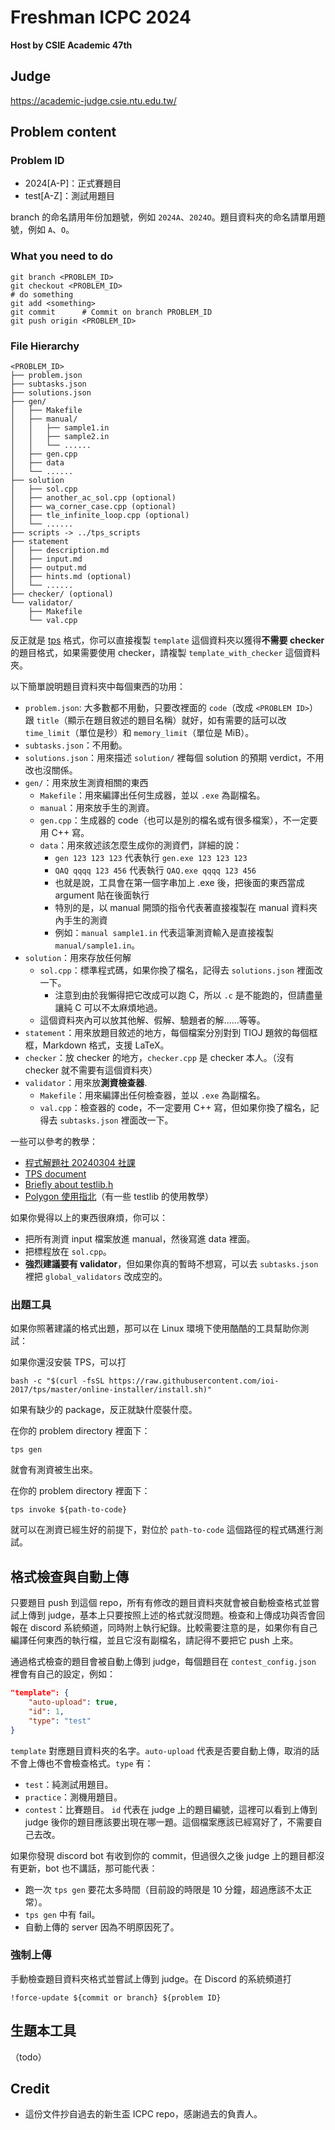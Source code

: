 # Freshman ICPC 2024

**Host by CSIE Academic 47th**

## Judge

https://academic-judge.csie.ntu.edu.tw/

## Problem content

### Problem ID

- 2024[A-P]：正式賽題目
- test[A-Z]：測試用題目

branch 的命名請用年份加題號，例如 `2024A`、`2024O`。題目資料夾的命名請單用題號，例如 `A`、`O`。

### What you need to do

```
git branch <PROBLEM_ID>
git checkout <PROBLEM_ID>
# do something
git add <something>
git commit 		# Commit on branch PROBLEM_ID
git push origin <PROBLEM_ID>
```

### File Hierarchy

```
<PROBLEM_ID>
├── problem.json
├── subtasks.json
├── solutions.json
├── gen/
│   ├── Makefile
│   ├── manual/
│   │   ├── sample1.in
│   │   ├── sample2.in
│   │   └── ......
│   ├── gen.cpp
│   ├── data
│   └── ......
├── solution
│   ├── sol.cpp
│   ├── another_ac_sol.cpp (optional)
│   ├── wa_corner_case.cpp (optional)
│   ├── tle_infinite_loop.cpp (optional)
│   └── ......
├── scripts -> ../tps_scripts
├── statement
│   ├── description.md
│   ├── input.md
│   ├── output.md
│   ├── hints.md (optional)
│   └── ......
├── checker/ (optional)
└── validator/
    ├── Makefile
    └── val.cpp
```

反正就是 [tps](https://github.com/ioi-2017/tps) 格式，你可以直接複製 `template` 這個資料夾以獲得**不需要 checker**的題目格式，如果需要使用 checker，請複製 `template_with_checker` 這個資料夾。

以下簡單說明題目資料夾中每個東西的功用：
- `problem.json`: 大多數都不用動，只要改裡面的 `code`（改成 `<PROBLEM ID>`）跟 `title`（顯示在題目敘述的題目名稱）就好，如有需要的話可以改 `time_limit`（單位是秒）和 `memory_limit`（單位是 MiB）。
- `subtasks.json`：不用動。
- `solutions.json`：用來描述 `solution/` 裡每個 solution 的預期 verdict，不用改也沒關係。
- `gen/`：用來放生測資相關的東西
  - `Makefile`：用來編譯出任何生成器，並以 `.exe` 為副檔名。
  - `manual`：用來放手生的測資。
  - `gen.cpp`：生成器的 code（也可以是別的檔名或有很多檔案），不一定要用 C++ 寫。
  - `data`：用來敘述該怎麼生成你的測資們，詳細的說：
    - `gen 123 123 123` 代表執行 `gen.exe 123 123 123`
    - `QAQ qqqq 123 456` 代表執行 `QAQ.exe qqqq 123 456`
    - 也就是說，工具會在第一個字串加上 .exe 後，把後面的東西當成 argument 貼在後面執行
    - 特別的是，以 manual 開頭的指令代表著直接複製在 manual 資料夾內手生的測資
    - 例如：`manual sample1.in` 代表這筆測資輸入是直接複製 `manual/sample1.in`。
- `solution`：用來存放任何解
  - `sol.cpp`：標準程式碼，如果你換了檔名，記得去 `solutions.json` 裡面改一下。
    - 注意到由於我懶得把它改成可以跑 C，所以 `.c` 是不能跑的，但請盡量讓純 C 可以不太麻煩地過。
  - 這個資料夾內可以放其他解、假解、驗題者的解……等等。
- `statement`：用來放題目敘述的地方，每個檔案分別對到 TIOJ 題敘的每個框框，Markdown 格式，支援 LaTeX。
- `checker`：放 checker 的地方，`checker.cpp` 是 checker 本人。（沒有 checker 就不需要有這個資料夾）
- `validator`：用來放**測資檢查器**.
  - `Makefile`：用來編譯出任何檢查器，並以 `.exe` 為副檔名。
  - `val.cpp`：檢查器的 code，不一定要用 C++ 寫，但如果你換了檔名，記得去 `subtasks.json` 裡面改一下。

一些可以參考的教學：
- [程式解題社 20240304 社課](https://hackmd.io/@wiwiho/20240304)
- [TPS document](https://github.com/ioi-2017/tps/tree/master/docs)
- [Briefly about testlib.h](https://codeforces.com/testlib)
- [Polygon 使用指北](https://hackmd.io/@omeletwithoutegg/HJtQcQ0vB)（有一些 testlib 的使用教學）

如果你覺得以上的東西很麻煩，你可以：
- 把所有測資 input 檔案放進 manual，然後寫進 data 裡面。
- 把標程放在 `sol.cpp`。
- **強烈建議要有 validator**，但如果你真的暫時不想寫，可以去 `subtasks.json` 裡把 `global_validators` 改成空的。

### 出題工具

如果你照著建議的格式出題，那可以在 Linux 環境下使用酷酷的工具幫助你測試：

如果你還沒安裝 TPS，可以打
```
bash -c "$(curl -fsSL https://raw.githubusercontent.com/ioi-2017/tps/master/online-installer/install.sh)"
```
如果有缺少的 package，反正就缺什麼裝什麼。

在你的 problem directory 裡面下：
```
tps gen
```
就會有測資被生出來。

在你的 problem directory 裡面下：
```
tps invoke ${path-to-code}
```
就可以在測資已經生好的前提下，對位於 `path-to-code` 這個路徑的程式碼進行測試。

## 格式檢查與自動上傳

只要題目 push 到這個 repo，所有有修改的題目資料夾就會被自動檢查格式並嘗試上傳到 judge，基本上只要按照上述的格式就沒問題。檢查和上傳成功與否會回報在 discord 系統頻道，同時附上執行紀錄。比較需要注意的是，如果你有自己編譯任何東西的執行檔，並且它沒有副檔名，請記得不要把它 push 上來。

通過格式檢查的題目會被自動上傳到 judge，每個題目在 `contest_config.json` 裡會有自己的設定，例如：
```json
"template": {
    "auto-upload": true,
    "id": 1,
    "type": "test"
}
```
`template` 對應題目資料夾的名字。`auto-upload` 代表是否要自動上傳，取消的話不會上傳也不會檢查格式。`type` 有：
- `test`：純測試用題目。
- `practice`：測機用題目。
- `contest`：比賽題目。
`id` 代表在 judge 上的題目編號，這裡可以看到上傳到 judge 後你的題目應該要出現在哪一題。這個檔案應該已經寫好了，不需要自己去改。

如果你發現 discord bot 有收到你的 commit，但過很久之後 judge 上的題目都沒有更新，bot 也不講話，那可能代表：
- 跑一次 `tps gen` 要花太多時間（目前設的時限是 10 分鐘，超過應該不太正常）。
- `tps gen` 中有 fail。
- 自動上傳的 server 因為不明原因死了。

### 強制上傳

手動檢查題目資料夾格式並嘗試上傳到 judge。在 Discord 的系統頻道打
```
!force-update ${commit or branch} ${problem ID}
```

## 生題本工具

（todo）

## Credit

- 這份文件抄自過去的新生盃 ICPC repo，感謝過去的負責人。
